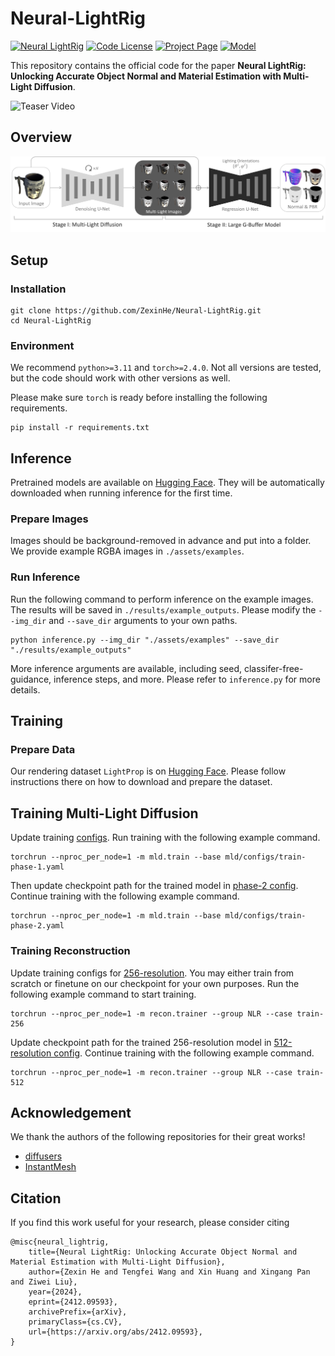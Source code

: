 # Neural-LightRig

[![Neural LightRig](https://img.shields.io/badge/Paper-Arxiv-green)](https://arxiv.org/abs/2412.09593)
[![Code License](https://img.shields.io/badge/Code%20License-Apache_2.0-yellow.svg)](LICENSE)
[![Project Page](https://img.shields.io/badge/Page-Neural%20LightRig-red.svg)](https://projects.zxhezexin.com/neural-lightrig)
[![Model](https://img.shields.io/badge/Model-Hugging%20Face-blue.svg)](https://huggingface.co/zxhezexin/neural-lightrig-mld-and-recon)

This repository contains the official code for the paper **Neural LightRig: Unlocking Accurate Object Normal and Material Estimation with Multi-Light Diffusion**.

![Teaser Video](assets/teaser-video.gif)

## Overview

![Method Overview](assets/method_overview.jpg)

## Setup

### Installation

```
git clone https://github.com/ZexinHe/Neural-LightRig.git
cd Neural-LightRig
```

### Environment

We recommend `python>=3.11` and `torch>=2.4.0`. Not all versions are tested, but the code should work with other versions as well.

Please make sure `torch` is ready before installing the following requirements.
```
pip install -r requirements.txt
```

## Inference

Pretrained models are available on [Hugging Face](https://huggingface.co/zxhezexin/neural-lightrig-mld-and-recon). They will be automatically downloaded when running inference for the first time.

### Prepare Images

Images should be background-removed in advance and put into a folder. We provide example RGBA images in `./assets/examples`.

### Run Inference

Run the following command to perform inference on the example images. The results will be saved in `./results/example_outputs`. Please modify the `--img_dir` and `--save_dir` arguments to your own paths.

```
python inference.py --img_dir "./assets/examples" --save_dir "./results/example_outputs"
```

More inference arguments are available, including seed, classifer-free-guidance, inference steps, and more. Please refer to `inference.py` for more details.

## Training

### Prepare Data

Our rendering dataset `LightProp` is on [Hugging Face](https://huggingface.co/datasets/zxhezexin/NLR-LightProp-Objaverse-Renderings). Please follow instructions there on how to download and prepare the dataset.

## Training Multi-Light Diffusion

Update training [configs](mld/configs/train-phase-1.yaml). Run training with the following example command.

```
torchrun --nproc_per_node=1 -m mld.train --base mld/configs/train-phase-1.yaml
```

Then update checkpoint path for the trained model in [phase-2 config](mld/configs/train-phase-2.yaml). Continue training with the following example command.

```
torchrun --nproc_per_node=1 -m mld.train --base mld/configs/train-phase-2.yaml
```

### Training Reconstruction

Update training configs for [256-resolution](recon/options/NLR/train-256.py). You may either train from scratch or finetune on our checkpoint for your own purposes. Run the following example command to start training.

```
torchrun --nproc_per_node=1 -m recon.trainer --group NLR --case train-256
```

Update checkpoint path for the trained 256-resolution model in [512-resolution config](recon/options/NLR/train-512.py). Continue training with the following example command.

```
torchrun --nproc_per_node=1 -m recon.trainer --group NLR --case train-512
```

## Acknowledgement

We thank the authors of the following repositories for their great works!
- [diffusers](https://github.com/huggingface/diffusers)
- [InstantMesh](https://github.com/TencentARC/InstantMesh)

## Citation

If you find this work useful for your research, please consider citing
```
@misc{neural_lightrig,
    title={Neural LightRig: Unlocking Accurate Object Normal and Material Estimation with Multi-Light Diffusion}, 
    author={Zexin He and Tengfei Wang and Xin Huang and Xingang Pan and Ziwei Liu},
    year={2024},
    eprint={2412.09593},
    archivePrefix={arXiv},
    primaryClass={cs.CV},
    url={https://arxiv.org/abs/2412.09593},
}
```
